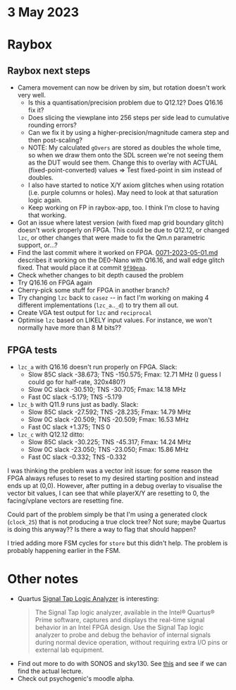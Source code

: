 # 3 May 2023

# Raybox

## Raybox next steps

*   Camera movement can now be driven by sim, but rotation doesn't work very well.
    *   Is this a quantisation/precision problem due to Q12.12? Does Q16.16 fix it?
    *   Does slicing the viewplane into 256 steps per side lead to cumulative rounding errors?
    *   Can we fix it by using a higher-precision/magnitude camera step and then post-scaling?
    *   NOTE: My calculated `gOvers` are stored as doubles the whole time, so when we draw them onto the SDL screen we're not seeing them as the DUT would see them.
        Change this to overlay with ACTUAL (fixed-point-converted) values => Test fixed-point in sim instead of doubles.
    *   I also have started to notice X/Y axiom glitches when using rotation (i.e. purple columns or holes). May need to look at that saturation logic again.
    *   Keep working on FP in raybox-app, too. I think I'm close to having that working.
*   Got an issue where latest version (with fixed map grid boundary glitch) doesn't work properly on FPGA.
    This could be due to Q12.12, or changed `lzc`, or other changes that were made to fix the Qm.n parametric support, or...?
*   Find the last commit where it worked on FPGA. [0071-2023-05-01.md](./0071-2023-05-01.md) describes it working on the DE0-Nano with Q16.16, and wall edge glitch fixed.
    That would place it at commit [`9f90eaa`](https://github.com/algofoogle/raybox/commit/9f90eaacf36cd570768db4671596c5f70f85460e).
*   Check whether changes to bit depth caused the problem
*   Try Q16.16 on FPGA again
*   Cherry-pick some stuff for FPGA in another branch?
*   Try changing `lzc` back to `casez` -- in fact I'm working on making 4 different implementations (`lzc_a`..`_d`) to try them all out.
*   Create VGA test output for `lzc` and `reciprocal`
*   Optimise `lzc` based on LIKELY input values. For instance, we won't normally have more than 8 M bits??

## FPGA tests

*   `lzc_a` with Q16.16 doesn't run properly on FPGA. Slack:
    *   Slow 85C slack -38.673; TNS -150.575; Fmax: 12.71 MHz (I guess I could go for half-rate, 320x480?)
    *   Slow 0C slack  -30.510; TNS  -30.705; Fmax: 14.18 MHz
    *   Fast 0C slack   -5.179; TNS   -5.179
*   `lzc_b` with Q11.9 runs just as badly. Slack:
    *   Slow 85C slack -27.592; TNS  -28.235; Fmax: 14.79 MHz
    *   Slow 0C slack  -20.509; TNS  -20.509; Fmax: 16.53 MHz
    *   Fast 0C slack   +1.375; TNS 0
*   `lzc_c` with Q12.12 ditto:
    *   Slow 85C slack -30.225; TNS  -45.317; Fmax: 14.24 MHz
    *   Slow 0C slack  -23.050; TNS  -23.050; Fmax: 15.86 MHz
    *   Fast 0C slack   -0.332; TNS   -0.332

I was thinking the problem was a vector init issue: for some reason the FPGA always refuses
to reset to my desired starting position and instead ends up at (0,0). However, after putting
in a debug overlay to visualise the vector bit values, I can see that while playerX/Y are resetting
to 0, the facing/vplane vectors are resetting fine.

Could part of the problem simply be that I'm using a generated clock (`clock_25`) that is not producing a
true clock tree? Not sure; maybe Quartus is doing this anyway?? Is there a way to flag that should happen?

I tried adding more FSM cycles for `store` but this didn't help. The problem is probably
happening earlier in the FSM.


# Other notes

*   Quartus [Signal Tap Logic Analyzer](https://www.intel.com/content/www/us/en/docs/programmable/683819/21-3/logic-analyzer-introduction.html) is interesting:
    > The Signal Tap logic analyzer, available in the Intel® Quartus® Prime software, captures and displays the real-time signal behavior in an Intel FPGA design. Use the Signal Tap logic analyzer to probe and debug the behavior of internal signals during normal device operation, without requiring extra I/O pins or external lab equipment.
*   Find out more to do with SONOS and sky130. See [this](https://isn.ucsd.edu/courses/beng207/lectures/Tim_Edwards_2021_slides.pdf) and see if we can find the actual lecture.
*   Check out psychogenic's moodle alpha.
